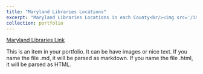 ```yaml
---
title: "Maryland Libraries Locations"
excerpt: "Maryland Libraries Locations in each County<br/><img src='/images/Maryland Libraries.png'>"
collection: portfolio
---
```


[Maryland Libraries Link](https://lidya27459.github.io/portfolio/qgis2web/qgis2web_2023_05_09-21_11_06_364412/#7/38.640/-76.620)

This is an item in your portfolio. It can be have images or nice text. If you name the file .md, it will be parsed as markdown. If you name the file .html, it will be parsed as HTML. 
